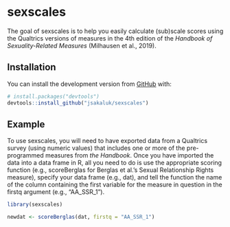 
<!-- README.md is generated from README.Rmd. Please edit that file -->

# sexscales

<!-- badges: start -->

<!-- badges: end -->

The goal of sexscales is to help you easily calculate (sub)scale scores
using the Qualtrics versions of measures in the 4th edition of the
*Handbook of Sexuality-Related Measures* (Milhausen et al., 2019).

## Installation

You can install the development version from
[GitHub](https://github.com/) with:

``` r
# install.packages("devtools")
devtools::install_github("jsakaluk/sexscales")
```

## Example

To use sexscales, you will need to have exported data from a Qualtrics
survey (using numeric values) that includes one or more of the
pre-programmed measures from *the Handbook*. Once you have imported the
data into a data frame in R, all you need to do is use the appropriate
scoring function (e.g., scoreBerglas for Berglas et al.’s Sexual
Relationship Rights measure), specify your data frame (e.g., dat), and
tell the function the name of the column containing the first variable
for the measure in question in the firstq argument (e.g., “AA\_SSR\_1”).

``` r
library(sexscales)

newdat <- scoreBerglas(dat, firstq = "AA_SSR_1")
```
